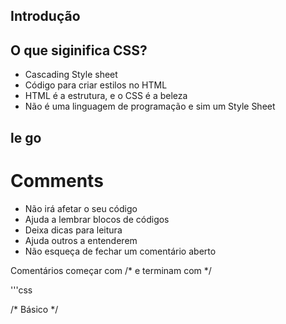 ## Introdução

## O que siginifica CSS?

* Cascading Style sheet
* Código para criar estilos no HTML
* HTML é a estrutura, e o CSS é a beleza
* Não é uma linguagem de programação e sim um Style Sheet

## le go

# Comments

* Não irá afetar o seu código
* Ajuda a lembrar blocos de códigos
* Deixa dicas para leitura
* Ajuda outros a entenderem
* Não esqueça de fechar um comentário aberto

Comentários começar com /* e terminam com */

'''css

/* Básico */

